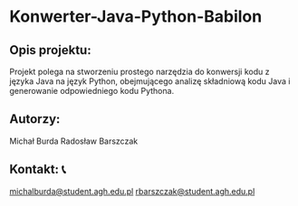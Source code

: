 # Konwerter-Java-Python-Babilon

## Opis projektu: 
Projekt polega na stworzeniu prostego narzędzia do konwersji kodu z języka Java na język Python, obejmującego analizę składniową kodu Java i generowanie odpowiedniego kodu Pythona.

## Autorzy: 
Michał Burda
Radosław Barszczak

## Kontakt: 📞
michalburda@student.agh.edu.pl
rbarszczak@student.agh.edu.pl
